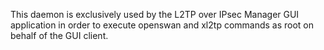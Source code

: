 This daemon is exclusively used by the L2TP over IPsec Manager GUI application in order to execute openswan and xl2tp commands as root 
on behalf of the GUI client.
